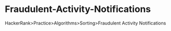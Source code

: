 # Fraudulent-Activity-Notifications
HackerRank>Practice>Algorithms>Sorting>Fraudulent Activity Notifications
